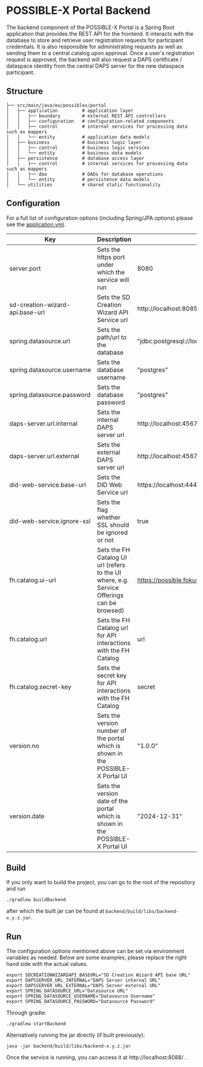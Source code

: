 # POSSIBLE-X Portal Backend

The backend component of the POSSIBLE-X Portal is a Spring Boot application that provides the REST API for the frontend.
It interacts with the database to store and retrieve user registration requests for participant credentials.
It is also responsible for administrating requests as well as sending them to a central catalog upon approval.
Once a user's registration request is approved, the backend will also request a DAPS certificate / dataspace identity
from the central DAPS server for the new dataspace participant.

## Structure

```
├── src/main/java/eu/possiblex/portal
│   ├── application         # application layer
│   │   ├── boundary        # external REST API controllers
│   │   ├── configuration   # configuration-related components
│   │   ├── control         # internal services for processing data such as mappers
│   │   └── entity          # application data models
│   ├── business            # business logic layer
│   │   ├── control         # business logic services
│   │   └── entity          # business data models
│   ├── persistence         # database access layer
│   │   ├── control         # internal services for processing data such as mappers
│   │   ├── dao             # DAOs for database operations
│   │   └── entity          # persistence data models
│   └── utilities           # shared static functionality
```

## Configuration

For a full list of configuration options (including Spring/JPA options) please see the
[application.yml](src/main/resources/application.yml).

| Key                              | Description                                                                                | Default                                           |
|----------------------------------|--------------------------------------------------------------------------------------------|---------------------------------------------------|
| server.port                      | Sets the https port under which the service will run                                       | 8080                                              |
| sd-creation-wizard-api.base-url  | Sets the SD Creation Wizard API Service url                                                | http://localhost:8085                             |
| spring.datasource.url            | Sets the path/url to the database                                                          | "jdbc:postgresql://localhost:5432/possibleportal" |
| spring.datasource.username       | Sets the database username                                                                 | "postgres"                                        |
| spring.datasource.password       | Sets the database password                                                                 | "postgres"                                        |
| daps-server.url.internal         | Sets the internal DAPS server url                                                          | http://localhost:4567                             |
| daps-server.url.external         | Sets the external DAPS server url                                                          | http://localhost:4567                             |
| did-web-service.base-url         | Sets the DID Web Service url                                                               | https://localhost:4443                            |
| did-web-service.ignore-ssl       | Sets the flag whether SSL should be ignored or not                                         | true                                              |
| fh.catalog.ui-url                | Sets the FH Catalog UI url (refers to the UI where, e.g. Service Offerings can be browsed) | https://possible.fokus.fraunhofer.de/             |
| fh.catalog.url                   | Sets the FH Catalog url for API interactions with the FH Catalog                           | url                                               |
| fh.catalog.secret-key            | Sets the secret key for API interactions with the FH Catalog                               | secret                                            |
| version.no                       | Sets the version number of the portal which is shown in the POSSIBLE-X Portal UI           | "1.0.0"                                           |
| version.date                     | Sets the version date of the portal which is shown in the POSSIBLE-X Portal UI             | "2024-12-31"                                      |


## Build

If you only want to build the project, you can go to the root of the repository and run

```
./gradlew buildBackend
```

after which the built jar can be found at `backend/build/libs/backend-x.y.z.jar`.

## Run

The configuration options mentioned above can be set via environment variables as needed.
Below are some examples, please replace the right hand side with the actual values.

```
export SDCREATIONWIZARDAPI_BASEURL="SD Creation Wizard API base URL"
export DAPSSERVER_URL_INTERNAL="DAPS Server internal URL"
export DAPSSERVER_URL_EXTERNAL="DAPS Server external URL"
export SPRING_DATASOURCE_URL="Datasource URL"
export SPRING_DATASOURCE_USERNAME="Datasource Username"
export SPRING_DATASOURCE_PASSWORD="Datasource Password"
```

Through gradle:

```
./gradlew startBackend
```

Alternatively running the jar directly (if built previously):

```
java -jar backend/build/libs/backend-x.y.z.jar
```

Once the service is running, you can access it at http://localhost:8088/ .